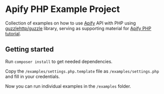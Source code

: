 # Apify PHP Example Project

Collection of examples on how to use [Apify](https://www.apify.com) API with PHP using [guzzlehttp/guzzle](https://github.com/guzzle/guzzle) library, serving as supporting material for [Apify PHP tutorial](TODO:LINK).

## Getting started

Run `composer install` to get needed dependencies.

Copy the `/examples/settings.php.template` file as `/examples/settings.php` and fill in your credentials.

Now you can run individual examples in the `/examples` folder.